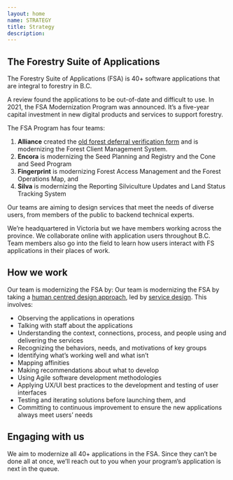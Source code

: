 ```yaml
---
layout: home
name: STRATEGY
title: Strategy
description:        
---
```


## The Forestry Suite of Applications 

The Forestry Suite of Applications (FSA) is 40+ software applications that are integral to forestry in B.C. 

A review found the applications to be out-of-date and difficult to use. In 2021, the FSA Modernization Program was announced. It’s a five-year capital investment in new digital products and services to support forestry. 

The FSA Program has four teams:
1. **Alliance** created the [old forest deferral verification form](https://www2.gov.bc.ca/gov/content?id=FA95ADB67F584002993F7DA235FF7179) and is modernizing the Forest Client Management System. 
2. **Encora** is modernizing the Seed Planning and Registry and the Cone and Seed Program 
3. **Fingerprint** is modernizing Forest Access Management and the Forest Operations Map, and 
4. **Silva** is modernizing the Reporting Silviculture Updates and Land Status Tracking System 

Our teams are aiming to design services that meet the needs of diverse users, from members of the public to backend technical experts. 

We’re headquartered in Victoria but we have members working across the province. We collaborate online with application users throughout B.C. Team members also go into the field to learn how users interact with FS applications in their places of work. 

## How we work

Our team is modernizing the FSA by:
    Our team is modernizing the FSA by taking a [human centred design approach](https://en.wikipedia.org/wiki/Human-centered_design), led by [service design](https://en.wikipedia.org/wiki/Service_design). 
 This involves:
 - Observing the applications in operations
 - Talking with staff about the applications 
 - Understanding the context, connections, process, and people using and delivering the services 
 - Recognizing the behaviors, needs, and motivations of key groups 
 - Identifying what’s working well and what isn’t 
 - Mapping affinities 
 - Making recommendations about what to develop 
 - Using Agile software development methodologies 
 - Applying UX/UI best practices to the development and testing of user interfaces 
 - Testing and iterating solutions before launching them, and 
 - Committing to continuous improvement to ensure the new applications always meet users’ needs 

## Engaging with us
We aim to modernize all 40+ applications in the FSA. Since they can’t be done all at once, we’ll reach out to you when your program’s application is next in the queue.
  
